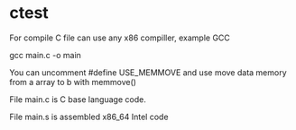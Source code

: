 # ctest

For compile C file can use any x86 compiller, example GCC

  gcc main.c -o main

You can uncomment #define USE_MEMMOVE and use move data memory from a array to b with memmove()

File main.c is C base language code.

File main.s is assembled x86_64 Intel code

